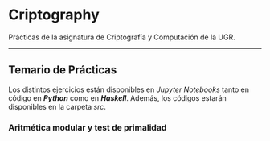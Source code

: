 # Criptography

Prácticas de la asignatura de Criptografía y Computación de la UGR.

-------

## Temario de Prácticas

Los distintos ejercicios están disponibles en _Jupyter Notebooks_ tanto en código en ___Python___ como en ___Haskell___. Además, los códigos estarán disponibles en la carpeta _src_.

### Aritmética modular y test de primalidad
